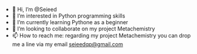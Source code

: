 - 👋 Hi, I’m @Seieed
- 👀 I’m interested in Python programming skills
- 🌱 I’m currently learning Pythone as a beginner
- 💞️ I’m looking to collaborate on my project Metachemistry
- 📫 How to reach me: regarding my project Metachemistry you can drop me a line via my email seieedqp@gmail.com

<!---
Seieed/Seieed is a ✨ special ✨ repository because its `README.md` (this file) appears on your GitHub profile.
You can click the Preview link to take a look at your changes.
--->
